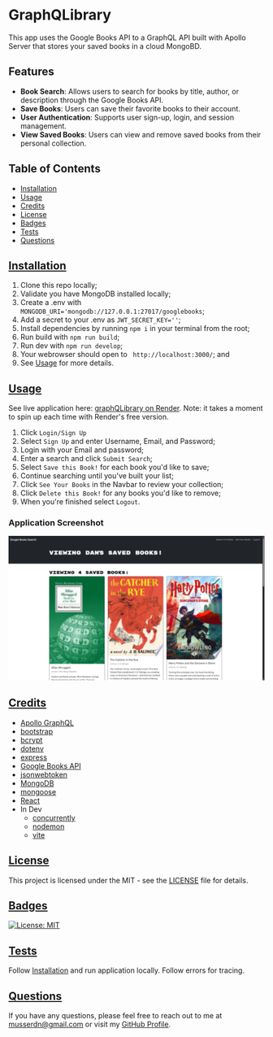 # GraphQLibrary

This app uses the Google Books API to a GraphQL API built with Apollo Server that stores your saved books in a cloud MongoBD. 

## Features
- **Book Search**: Allows users to search for books by title, author, or description through the Google Books API.
- **Save Books**: Users can save their favorite books to their account.
- **User Authentication**: Supports user sign-up, login, and session management.
- **View Saved Books**: Users can view and remove saved books from their personal collection.

## Table of Contents
 - [Installation](#installation)
 - [Usage](#usage)
 - [Credits](#credits)
 - [License](#license)
 - [Badges](#badges)
 - [Tests](#tests)
 - [Questions](#questions)

## [Installation](#installation)
  1. Clone this repo locally;
  2. Validate you have MongoDB installed locally; 
  3. Create a .env with `MONGODB_URI='mongodb://127.0.0.1:27017/googlebooks`;
  4. Add a secret to your .env as `JWT_SECRET_KEY=''`;
  5. Install dependencies by running `npm i` in your terminal from the root; 
  6. Run build with `npm run build`;
  7. Run dev with `npm run develop`;
  8. Your webrowser should open to ` http://localhost:3000/`; and
  9. See [Usage](#usage) for more details.

  ## [Usage](#usage)
  See live application here: [graphQLibrary on Render](https://graphqlibrary.onrender.com/). Note: it takes a moment to spin up each time with Render's free version. 
  1. Click `Login/Sign Up`
  2. Select `Sign Up` and enter Username, Email, and Password; 
  3. Login with your Email and password; 
  4. Enter a search and click `Submit Search`;
  5. Select `Save this Book!` for each book you'd like to save; 
  6. Continue searching until you've built your list;
  7. Click `See Your Books` in the Navbar to review your collection; 
  8. Click `Delete this Book!` for any books you'd like to remove; 
  9. When you're finished select `Logout`.
  
  ### Application Screenshot
  ![GraphQLibrary Screenshot](./Assets/graphqLibrary_ss.png)

  ## [Credits](#credits)
  - [Apollo GraphQL](https://www.apollographql.com/)
  - [bootstrap](https://getbootstrap.com/)
  - [bcrypt](https://www.npmjs.com/package/bcrypt)
  - [dotenv](https://www.npmjs.com/package/dotenv)
  - [express](https://expressjs.com/)
  - [Google Books API](https://developers.google.com/books)
  - [jsonwebtoken](https://jwt.io/)
  - [MongoDB](https://www.mongodb.com/)
  - [mongoose](https://mongoosejs.com/)
  - [React](https://react.dev/)
   - In Dev
      - [concurrently](https://www.npmjs.com/package/concurrently)
      - [nodemon](https://nodemon.io/)
      - [vite](https://vite.dev/)
  
  ## [License](#license)
  This project is licensed under the MIT - see the [LICENSE](LICENSE) file for details.

  ## [Badges](#badges)
  [![License: MIT](https://img.shields.io/badge/License-MIT-yellow.svg)](https://opensource.org/licenses/MIT)


  ## [Tests](#tests)
   Follow [Installation](#installation) and run application locally. Follow errors for tracing.
  
  ## [Questions](#questions)
  If you have any questions, please feel free to reach out to me at musserdn@gmail.com or visit my [GitHub Profile](https://github.com/musserdn/).